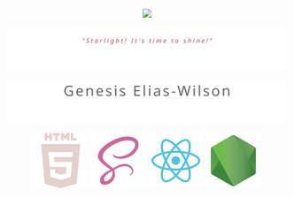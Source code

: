 <p align="center">
<img src="https://i.giphy.com/media/v1.Y2lkPTc5MGI3NjExOGN2emZnd3B1ZXA2YWFlamJrYzlvZmN3OGRxazV0N2ZwcXlvb2I3YyZlcD12MV9pbnRlcm5hbF9naWZfYnlfaWQmY3Q9Zw/xxYjT0kqECzGa9jTh5/giphy.gif" />
</p>
<p align="center">
  <picture>
    <source media="(prefers-color-scheme: dark)" srcset="ultra-header-dark.svg"/>
    <img src="ultra-header-light.svg" alt=Starlight Knights" />
  </picture>
  </p>
  <p align="center">
    <picture>
      <source media="(prefers-color-scheme: dark)" srcset="myname-dark.svg"/>
      <img src="myname-light.svg"/>
    </picture>
  </p>
<p align="center">
  <picture>
    <source media="(prefers-color-scheme: dark)" srcset="html5-light.svg"/>
    <img src="html5-dark.svg"/>
  </picture>
  <picture>
    <img src="sass-logo.svg"/>
  </picture>
  <picture>
    <source media="(prefers-color-scheme: dark)" srcset="react-dark.svg"/>
    <img src="react-light.svg"/>
  </picture>
  <picture>
    <img src="node-dark.svg"/>
  </picture>
  </p>
<!--
**Geliaswilson/Geliaswilson** is a ✨ _special_ ✨ repository because its `README.md` (this file) appears on your GitHub profile.

Here are some ideas to get you started:

- 🔭 I’m currently working on ...
- 🌱 I’m currently learning ...
- 👯 I’m looking to collaborate on ...
- 🤔 I’m looking for help with ...
- 💬 Ask me about ...
- 📫 How to reach me: ...
- 😄 Pronouns: ...
- ⚡ Fun fact: ...
-->
